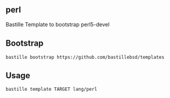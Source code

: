 ## perl
Bastille Template to bootstrap perl5-devel

## Bootstrap
```shell
bastille bootstrap https://github.com/bastillebsd/templates
```

## Usage
```shell
bastille template TARGET lang/perl
```
